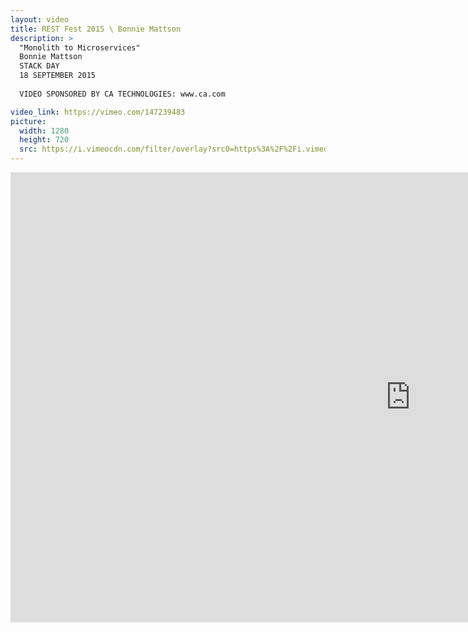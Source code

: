```yaml
---
layout: video
title: REST Fest 2015 \ Bonnie Mattson
description: >
  "Monolith to Microservices"
  Bonnie Mattson
  STACK DAY
  18 SEPTEMBER 2015
  
  VIDEO SPONSORED BY CA TECHNOLOGIES: www.ca.com

video_link: https://vimeo.com/147239483
picture:
  width: 1280
  height: 720
  src: https://i.vimeocdn.com/filter/overlay?src0=https%3A%2F%2Fi.vimeocdn.com%2Fvideo%2F545854297_1280x720.jpg&src1=http%3A%2F%2Ff.vimeocdn.com%2Fp%2Fimages%2Fcrawler_play.png
---
```

<iframe src="https://player.vimeo.com/video/147239483?title=0&byline=0&portrait=0&badge=0&autopause=0&player_id=0" width="1280" height="720" frameborder="0" title="REST Fest 2015 \ Bonnie Mattson" webkitallowfullscreen mozallowfullscreen allowfullscreen></iframe>